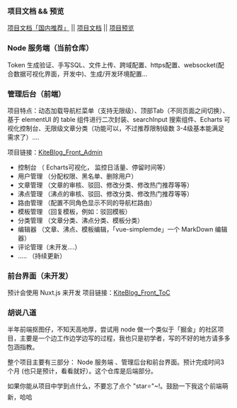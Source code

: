 
### 项目文档 && 预览

[项目文档「国内推荐」](http://kiteworld.gitee.io/kiteblog-site/) || [项目文档](https://kiteworld.github.io/kiteblog-site/) || [项目预览](https://kiteblog.cms.kite1874.com/#/adminLogin)


### Node 服务端（当前仓库）

Token 生成验证、手写SQL、文件上传、跨域配置、https配置、websocket(配合数据可视化界面，开发中)、生成/开发环境配置...

### 管理后台（前端）

项目特点：动态加载导航栏菜单（支持无限级）、顶部Tab（不同页面之间切换）、基于 elementUI 的 table 组件进行二次封装、searchInput 搜索组件、Echarts 可视化控制台、无限级文章分类（功能可以，不过推荐限制级数 3-4级基本能满足需求了）....

项目链接：[KiteBlog_Front_Admin](https://github.com/KiteWorld/KiteBlog_Front_Admin)
- 控制台 （ Echarts可视化， 监控日活量、停留时间等）
- 用户管理 （分配权限、黑名单、删除用户）
- 文章管理 （文章的审核、驳回、修改分类、修改热门推荐等等）
- 沸点管理 （沸点的审核、驳回、修改分类、修改热门推荐等等）
- 路由管理 （配置不同角色显示不同的导航栏路由）
- 模板管理 （回复模板，例如：驳回模板）
- 分类管理 （文章分类、沸点分类、模板分类）
- 编辑器 （文章、沸点、模板编辑，「vue-simplemde」一个 MarkDown 编辑器）
- 评论管理（未开发....）
- ..... （持续更新）


### 前台界面（未开发）
预计会使用 Nuxt.js 来开发
项目链接：[KiteBlog_Front_ToC](https://github.com/KiteWorld/KiteBlog_Front_ToC)


### 胡说八道

半年前端抠图仔，不知天高地厚，尝试用 node 做一个类似于「掘金」的社区项目，主要是一个边工作边学边写的过程，我也只是初学者，写的不好的地方请多多包涵指教。

整个项目主要有三部分： Node 服务端 、管理后台和前台界面。预计完成时间3个月 (也只是预计，看看就好）。这个仓库是后端部分。

如果你能从项目中学到点什么，不要忘了点个 "star:star:"~!。鼓励一下我这个前端萌新，哈哈
